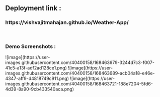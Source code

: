 <h2>Deployment link :</h2> <h3> https://vishvajitmahajan.github.io/Weather-App/</h3>
<br>
<h3>Demo Screenshots : </h3>
![image](https://user-images.githubusercontent.com/40400158/168463679-3244d7c3-f007-41c5-a13f-adf2ad128ce1.png)
![image](https://user-images.githubusercontent.com/40400158/168463689-acb04a18-e46e-4347-aff9-d4818749c911.png)
![image](https://user-images.githubusercontent.com/40400158/168463721-188e7204-5fd6-4d39-8a90-9cb433540aca.png)

